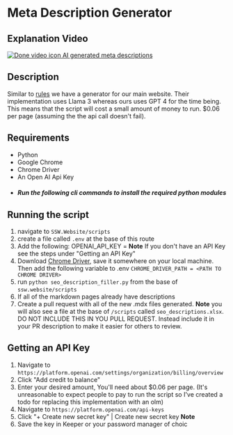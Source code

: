 # Meta Description Generator

## Explanation Video

[![Done video icon AI generated meta descriptions](https://github.com/user-attachments/assets/884e6258-a0cc-404e-be90-9cd993926bdb)](https://youtu.be/hHLEO-L6JbM)

## Description

Similar to [rules](https://github.com/SSWConsulting/SSW.Rules.Content/blob/main/scripts/generateSeoDescriptions/README.md) we have a generator for our main website. Their implementation uses Llama 3 whereas ours uses GPT 4 for the time being. This means that the script will cost a small amount of money to run. $0.06 per page (assuming the the api call doesn't fail).

## Requirements

- Python
- Google Chrome
- Chrome Driver
- An Open AI Api Key
- ##### Run the following cli commands to install the required python modules

## Running the script

1. navigate to `SSW.Website/scripts`
2. create a file called `.env` at the base of this route
3. Add the following: OPENAI_API_KEY = <YOUR API KEY> **Note** If you don't have an API Key see the steps under "Getting an API Key"
4. Download [Chrome Driver](https://developer.chrome.com/docs/chromedriver/downloads), save it somewhere on your local machine. Then add the following variable to .env `CHROME_DRIVER_PATH = <PATH TO CHROME DRIVER>`
5. run `python seo_description_filler.py` from the base of `ssw.website/scripts`
6. If all of the markdown pages already have descriptions
7. Create a pull request with all of the new .mdx files generated. **Note** you will also see a file at the base of
   `/scripts` called `seo_descriptions.xlsx`. DO NOT INCLUDE THIS IN YOU PULL REQUEST. Instead include it in your PR description to make it easier for others to review.

## Getting an API Key

1. Navigate to `https://platform.openai.com/settings/organization/billing/overview`
2. Click "Add credit to balance"
3. Enter your desired amount, You'll need about $0.06 per page. (It's unreasonable to expect people to pay to run the script so I've created a todo for replacing this implementation with an olm)
4. Navigate to `https://platform.openai.com/api-keys`
5. Click "+ Create new secret key" | Create new secret key **Note**
6. Save the key in Keeper or your password manager of choic
